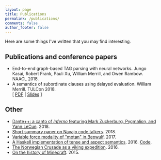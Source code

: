 ```yaml
---
layout: page
title: Publications
permalink: /publications/
comments: false
author_footer: false
---
```


Here are some things I've written that you may find interesting.

## Publications and conference papers

* End-to-end graph-based TAG parsing with neural networks. Jungo Kasai, Robert Frank, Pauli Xu, William Merrill, and Owen Rambow. NAACL 2018.
* A semantics of subordinate clauses using delayed evaluation. William Merrill. TULCon 2018.  
\[ [PDF](/files/sense-abstraction/paper.pdf) | [Slides](/files/sense-abstraction/slides.pdf) \]

## Other
* [Dante++: a canto of *Inferno* featuring Mark Zuckerburg, Pygmalion, and Yann LeCun](/files/dantepp.pdf). 2018.
* [Short summary paper on Navajo code talkers](/files/NavajoCodeTalkers.pdf). 2018.
* [Variable force modality of "motan" in Beowulf](https://ling.auf.net/lingbuzz/003541). 2017.
* [A Haskell implementation of tense and aspect semantics](/files/tenses/Final_Project.pdf). 2016.
[Code](/files/tenses/tenses.zip).
* [The Norwegian Crusade as a viking expedition](/files/Jorsalafari.pdf). 2016.
* [On the history of Minecraft](http://www.packerintersections.com/the-history-of-minecraft-how-a-swedish-indie-game-came-to-dominate-the-world.html). 2015.

